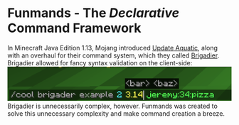 # Funmands - The *Declarative* Command Framework

In Minecraft Java Edition 1.13, Mojang introduced [Update Aquatic](https://minecraft.wiki/w/Java_Edition_guides/Update_Aquatic),
along with
an overhaul for their command system, which they called [Brigadier](https://github.com/Mojang/brigadier).
Brigadier allowed for fancy syntax validation on the client-side:
![Brigadier Command Showcase](docs/brigader-showcase.png)
Brigadier is unnecessarily complex, however. Funmands was created
to solve this unnecessary complexity and make command creation
a breeze.
